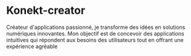 # Konekt-creator
Créateur d'applications passionné, je transforme des idées en solutions numériques innovantes. Mon objectif est de concevoir des applications intuitives qui répondent aux besoins des utilisateurs tout en offrant une expérience agréable
